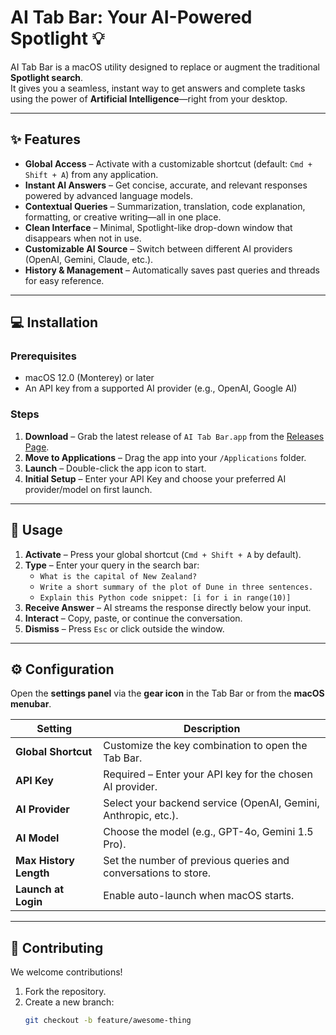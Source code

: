 # AI Tab Bar: Your AI-Powered Spotlight 💡  

AI Tab Bar is a macOS utility designed to replace or augment the traditional **Spotlight search**.  
It gives you a seamless, instant way to get answers and complete tasks using the power of **Artificial Intelligence**—right from your desktop.  

---

## ✨ Features  

- **Global Access** – Activate with a customizable shortcut (default: `Cmd + Shift + A`) from any application.  
- **Instant AI Answers** – Get concise, accurate, and relevant responses powered by advanced language models.  
- **Contextual Queries** – Summarization, translation, code explanation, formatting, or creative writing—all in one place.  
- **Clean Interface** – Minimal, Spotlight-like drop-down window that disappears when not in use.  
- **Customizable AI Source** – Switch between different AI providers (OpenAI, Gemini, Claude, etc.).  
- **History & Management** – Automatically saves past queries and threads for easy reference.  

---

## 💻 Installation  

### Prerequisites  
- macOS 12.0 (Monterey) or later  
- An API key from a supported AI provider (e.g., OpenAI, Google AI)  

### Steps  
1. **Download** – Grab the latest release of `AI Tab Bar.app` from the [Releases Page](./releases).  
2. **Move to Applications** – Drag the app into your `/Applications` folder.  
3. **Launch** – Double-click the app icon to start.  
4. **Initial Setup** – Enter your API Key and choose your preferred AI provider/model on first launch.  

---

## 🚀 Usage  

1. **Activate** – Press your global shortcut (`Cmd + Shift + A` by default).  
2. **Type** – Enter your query in the search bar:  
   - `What is the capital of New Zealand?`  
   - `Write a short summary of the plot of Dune in three sentences.`  
   - `Explain this Python code snippet: [i for i in range(10)]`  
3. **Receive Answer** – AI streams the response directly below your input.  
4. **Interact** – Copy, paste, or continue the conversation.  
5. **Dismiss** – Press `Esc` or click outside the window.  

---

## ⚙️ Configuration  

Open the **settings panel** via the **gear icon** in the Tab Bar or from the **macOS menubar**.  

| Setting              | Description                                                                 |
|-----------------------|-----------------------------------------------------------------------------|
| **Global Shortcut**   | Customize the key combination to open the Tab Bar.                         |
| **API Key**           | Required – Enter your API key for the chosen AI provider.                  |
| **AI Provider**       | Select your backend service (OpenAI, Gemini, Anthropic, etc.).             |
| **AI Model**          | Choose the model (e.g., GPT-4o, Gemini 1.5 Pro).                           |
| **Max History Length**| Set the number of previous queries and conversations to store.             |
| **Launch at Login**   | Enable auto-launch when macOS starts.                                      |

---

## 🤝 Contributing  

We welcome contributions!  

1. Fork the repository.  
2. Create a new branch:  
   ```bash
   git checkout -b feature/awesome-thing

